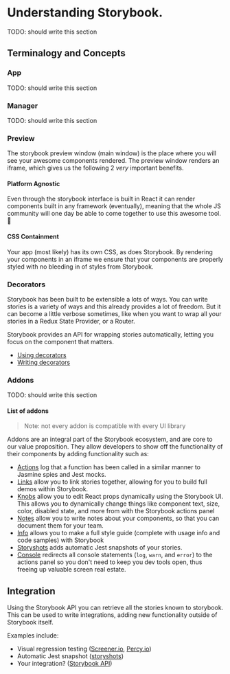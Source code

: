 # Understanding Storybook.
TODO: should write this section

## Terminalogy and Concepts

### App
TODO: should write this section

### Manager
TODO: should write this section

### Preview

The storybook preview window (main window) is the place where you will see your awesome components rendered.  The preview window renders an iframe, which gives us the following 2 _very_ important benefits.

#### Platform Agnostic

Even through the storybook interface is built in React it can render components built in any framework (eventually), meaning that the whole JS community will one day be able to come together to use this awesome tool. 🤗

#### CSS Containment

Your app (most likely) has its own CSS, as does Storybook. By rendering your components in an iframe we ensure that your components are properly styled with no bleeding in of styles from Storybook.

### Decorators

Storybook has been built to be extensible a lots of ways.
You can write stories is a variety of ways and this already provides a lot of freedom. 
But it can become a little verbose sometimes, like when you want to wrap all your stories in a Redux State Provider, or a Router.

Storybook provides an API for wrapping stories automatically, letting you focus on the component that matters.

-   [Using decorators](/guides/decorators/#usage)
-   [Writing decorators](/guides/decorators/#writing-decorators)

### Addons
TODO: should write this section

#### List of addons
> Note: not every addon is compatible with every UI library

Addons are an integral part of the Storybook ecosystem, and are core to our value proposition. They allow developers to show off the functionality of their components by adding functionality such as:

-   [Actions](https://github.com/storybooks/storybook/tree/master/addons/actions) log that a function has been called in a similar manner to Jasmine spies and Jest mocks.
-   [Links](https://github.com/storybooks/storybook/tree/master/addons/links) allow you to link stories together, allowing for you to build full demos within Storybook.
-   [Knobs](https://github.com/storybooks/storybook/tree/master/addons/knobs) allow you to edit React props dynamically using the Storybook UI. This allows you to dynamically change things like component text, size, color, disabled state, and more from with the Storybook actions panel
-   [Notes](https://github.com/storybooks/storybook/tree/master/addons/notes) allow you to write notes about your components, so that you can document them for your team.
-   [Info](https://github.com/storybooks/storybook/tree/master/addons/info) allows you to make a full style guide (complete with usage info and code samples) with Storybook
-   [Storyshots](https://github.com/storybooks/storybook/tree/master/addons/storyshots) adds automatic Jest snapshots of your stories.
-   [Console](https://github.com/storybooks/storybook-addon-console) redirects all console statements (`log`, `warn`, and `error`) to the actions panel so you don't need to keep you dev tools open, thus freeing up valuable screen real estate.

## Integration

Using the Storybook API you can retrieve all the stories known to storybook. 
This can be used to write integrations, adding new functionality outside of Storybook itself.

Examples include:

-   Visual regression testing ([Screener.io](https://screener.io), [Percy.io](https://percy.io))
-   Automatic Jest snapshot ([storyshots](/docs/addons/storyshots))
-   Your integration? ([Storybook API](/docs/api))
